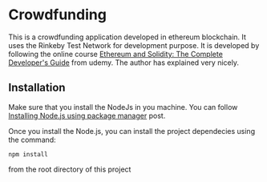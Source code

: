 # Crowdfunding
This is a crowdfunding application developed in ethereum blockchain. It uses the Rinkeby Test Network for development purpose. It is developed by following the online course [Ethereum and Solidity: The Complete Developer's Guide](https://www.udemy.com/course/ethereum-and-solidity-the-complete-developers-guide/) from udemy. The author has explained very nicely.


## Installation

Make sure that you install the NodeJs in you machine.  You can follow [Installing Node.js using package manager](https://nodejs.org/en/download/package-manager/) post.

Once you install the Node.js, you can install the project dependecies using the command:
```
npm install
```
from the root directory of this project
